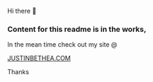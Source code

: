 Hi there 👋
<html><body><h3>Content for this readme is in the works,</h3>
<p>In the mean time check out my site @</p><a href="https://justinbethea.com"> JUSTINBETHEA.COM </a><br>
<p>Thanks</p>
</body></html>
   

<!--
**justinbethea/justinbethea** is a ✨ _special_ ✨ repository because its `README.md` (this file) appears on your GitHub profile.

Here are some ideas to get you started:

- 🔭 I’m currently working on ...
- 🌱 I’m currently learning ...
- 👯 I’m looking to collaborate on ...
- 🤔 I’m looking for help with ...
- 💬 Ask me about ...
- 📫 How to reach me: ...
- 😄 Pronouns: ...
- ⚡ Fun fact: ...
-->

